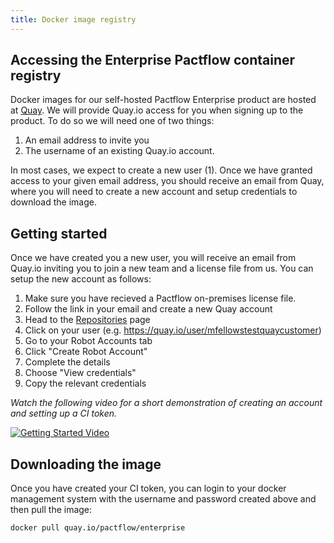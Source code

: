```yaml
---
title: Docker image registry
---
```


## Accessing the Enterprise Pactflow container registry

Docker images for our self-hosted Pactflow Enterprise product are hosted at [Quay](http://quay.io). We will provide Quay.io access for you when signing up to the product. To do so we will need one of two things:

1. An email address to invite you 
2. The username of an existing Quay.io account.

In most cases, we expect to create a new user (1). Once we have granted access to your given email address, you should receive an email from Quay, where you will need to create a new account and setup credentials to download the image.

## Getting started
Once we have created you a new user, you will receive an email from Quay.io inviting you to join a new team and a license file from us. You can setup the new account as follows:

1. Make sure you have recieved a Pactflow on-premises license file.
1. Follow the link in your email and create a new Quay account
1. Head to the [Repositories](https://quay.io/repository/) page 
1. Click on your user (e.g. https://quay.io/user/mfellowstestquaycustomer)
1. Go to your Robot Accounts tab
1. Click "Create Robot Account"
1. Complete the details
1. Choose "View credentials"
1. Copy the relevant credentials

*Watch the following video for a short demonstration of creating an account and setting up a CI token.*

[![Getting Started Video](http://img.youtube.com/vi/-GedqnmKDRk/0.jpg)](https://www.youtube.com/watch?v=-GedqnmKDRk "Pactflow Quay.io account creation")

## Downloading the image

Once you have created your CI token, you can login to your docker management system with the username and password created above and then pull the image:

```sh
docker pull quay.io/pactflow/enterprise
```
